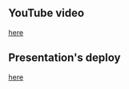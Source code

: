 ## YouTube video
[here](https://youtu.be/fVYpfBxJoX8)

## Presentation's deploy
[here](https://natallia22.github.io/presentation/index.html)